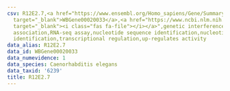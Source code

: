 ```yaml
---
csv: R12E2.7,<a href="https://www.ensembl.org/Homo_sapiens/Gene/Summary?db=core;g=WBGene00020033"
  target="_blank">WBGene00020033</a>,<a href="https://www.ncbi.nlm.nih.gov/pubmed/27496166"
  target="_blank"><i class="fas fa-file"></i></a>",genetic interference,functional
  association,RNA-seq assay,nucleotide sequence identification,nucleotide sequence
  identification,transcriptional regulation,up-regulates activity
data_alias: R12E2.7
data_id: WBGene00020033
data_numevidence: 1
data_species: Caenorhabditis elegans
data_taxid: '6239'
title: R12E2.7
---
```

